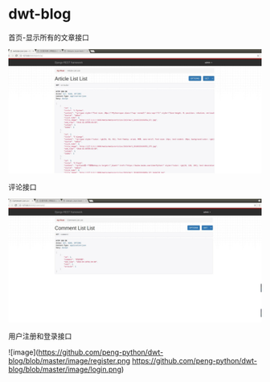 # dwt-blog
首页-显示所有的文章接口

![image](https://github.com/peng-python/dwt-blog/blob/master/image/index.png)

评论接口

![image](https://github.com/peng-python/dwt-blog/blob/master/image/comment.png)

用户注册和登录接口

![image](https://github.com/peng-python/dwt-blog/blob/master/image/register.png
        https://github.com/peng-python/dwt-blog/blob/master/image/login.png)
